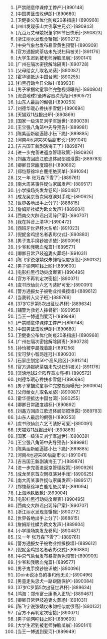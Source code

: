 
1. [严禁随意停课停工停产]-[890148]
1. [中国男篮击败伊朗]-[890680]
1. [卫健委公布优化防疫20条措施]-[890968]
1. [四川发现乐山大佛孪生兄弟]-[890943]
1. [九百万丈母娘祝董宇辉节日快乐]-[890823]
1. [浙江丽水发现食蟹獴]-[890272]
1. [中央气象台发布暴雪黄色预警]-[890909]
1. [官方通报奶茶店未先说扫码被关]-[891176]
1. [大学生迟到被老师弹脑瓜崩]-[890141]
1. [广州在隔次密接解除隔离]-[890728]
1. [父母给女儿取名龙葵]-[890087]
1. [霍华德抵达中国台湾]-[890255]
1. [扫黑行动今日公映]-[889931]
1. [男子掌掴幼童事件完整视频曝光]-[890904]
1. [流浪地球2全阵容首次亮相]-[890572]
1. [山东人最后的倔强]-[890253]
1. [刘德华暖心搀扶李雪健]-[890694]
1. [天猫双11战报出炉]-[890869]
1. [国家一级演员刘学军逝世]-[890039]
1. [王宝强八角笼中先导预告]-[889981]
1. [陈紫函新剧逼陈小纭下跪]-[889885]
1. [河南4地迎来80后副市长]-[891041]
1. [吉吉国王新剧演海王了]-[889874]
1. [进一步完善进返京管理政策]-[890926]
1. [刘鑫方回应江歌遗体局部照泄露]-[889783]
1. [卿卿日常甜度超标]-[890892]
1. [郑恺蔡徐坤白鹿拒绝买单]-[891094]
1. [又一年 张万森下雪了]-[889761]
1. [南大周某事件疑似家属发声]-[889517]
1. [小学操场突发龙卷风]-[890487]
1. [成龙吴京首次同框演对手戏]-[890625]
1. [世界各地出手上分了]-[888815]
1. [詹姆斯社媒为欧文发声]-[889604]
1. [西南交大辟谣出现碎尸案]-[890707]
1. [我在抖音上清华]-[890472]
1. [西班牙世界杯大名单]-[891023]
1. [倪妮金鸡提名者表彰仪式]-[890880]
1. [男子鬼手换钞被识破]-[890096]
1. [少爷和我吸血鬼篇]-[889577]
1. [卿卿日常尹岐追妻火葬场]-[891031]
1. [陈飞宇说张婧仪朱韵相似度很高]-[890132]
1. [男子偷网吧钱上网]-[889600]
1. [电影扫黑行动爽度爆表]-[890495]
1. [官方不再判定次密接]-[890071]
1. [虞书欣仙剑六乞丐装好可爱]-[890091]
1. [警方通报女子被物业推搡按墙]-[889612]
1. [当我转入尖子班]-[889766]
1. [37岁C罗第5次出征世界杯]-[889634]
1. [辅警为救老人摔骨折]-[890959]
1. [当王一博遇到爱河]-[889949]
1. [严禁随意停课停工停产]-[890148]
1. [中国男篮击败伊朗]-[890680]
1. [卫健委公布优化防疫20条措施]-[890968]
1. [广州在隔次密接解除隔离]-[890728]
1. [孙怡被李晨拽着跑]-[891256]
1. [宝可梦小智两连冠]-[890930]
1. [石家庄划定50个高风险区]-[891214]
1. [官方通报奶茶店未先说扫码被关]-[891176]
1. [流浪地球2全阵容首次亮相]-[890572]
1. [刘德华暖心搀扶李雪健]-[890694]
1. [男子掌掴幼童事件完整视频曝光]-[890904]
1. [父母给女儿取名龙葵]-[890087]
1. [霍华德抵达中国台湾]-[890255]
1. [卿卿日常甜度超标]-[890892]
1. [刘鑫方回应江歌遗体局部照泄露]-[889783]
1. [山东人最后的倔强]-[890253]
1. [虞书欣仙剑六乞丐装好可爱]-[890091]
1. [天猫双11战报出炉]-[890869]
1. [国家一级演员刘学军逝世]-[890039]
1. [王宝强八角笼中先导预告]-[889981]
1. [陈紫函新剧逼陈小纭下跪]-[889885]
1. [河南4地迎来80后副市长]-[891041]
1. [吉吉国王新剧演海王了]-[889874]
1. [进一步完善进返京管理政策]-[890926]
1. [成龙吴京首次同框演对手戏]-[890625]
1. [南大周某事件疑似家属发声]-[889517]
1. [郑恺蔡徐坤白鹿拒绝买单]-[891094]
1. [上海地铁致歉]-[890004]
1. [电影扫黑行动爽度爆表]-[890495]
1. [西南交大辟谣出现碎尸案]-[890707]
1. [浙江丽水发现食蟹獴]-[890272]
1. [世界各地出手上分了]-[888815]
1. [詹姆斯社媒为欧文发声]-[889604]
1. [小学操场突发龙卷风]-[890487]
1. [又一年 张万森下雪了]-[889761]
1. [警方通报女子被物业推搡按墙]-[889612]
1. [倪妮金鸡提名者表彰仪式]-[890880]
1. [中央气象台发布暴雪黄色预警]-[890909]
1. [少爷和我吸血鬼篇]-[889577]
1. [男子鬼手换钞被识破]-[890096]
1. [Doinb说冰岛的事和他无关]-[890496]
1. [男童走失忠犬一路跟随保护]-[890084]
1. [37岁C罗第5次出征世界杯]-[889634]
1. [鸿海：郑州富士康渐入正轨]-[889467]
1. [卿卿日常尹岐追妻火葬场]-[891031]
1. [陈飞宇说张婧仪朱韵相似度很高]-[890132]
1. [官方不再判定次密接]-[890071]
1. [男子偷网吧钱上网]-[889600]
1. [大学生迟到被老师弹脑瓜崩]-[890141]
1. [当王一博遇到爱河]-[889949]